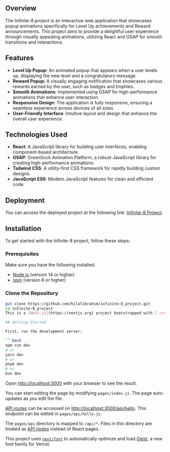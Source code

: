 ## Overview

The Infinite-8 project is an interactive web application that showcases popup animations  specifically for Level Up achievements and Reward announcements. This project aims to provide a delightful user experience through visually appealing animations, utilizing React and GSAP for smooth transitions and interactions.

## Features

- **Level Up Popup**: An animated popup that appears when a user levels up, displaying the new level and a congratulatory message.
- **Reward Popup**: A visually engaging notification that showcases various rewards earned by the user, such as badges and trophies.
- **Smooth Animations**: Implemented using GSAP for high-performance animations that enhance user interaction.
- **Responsive Design**: The application is fully responsive, ensuring a seamless experience across devices of all sizes.
- **User-Friendly Interface**: Intuitive layout and design that enhance the overall user experience.

## Technologies Used

- **React**: A JavaScript library for building user interfaces, enabling component-based architecture.
- **GSAP**: GreenSock Animation Platform, a robust JavaScript library for creating high-performance animations.
- **Tailwind CSS**: A utility-first CSS framework for rapidly building custom designs.
- **JavaScript ES6**: Modern JavaScript features for clean and efficient code.

## Deployment

You can access the deployed project at the following link: [Infinite-8 Project](https://infinite-8-project.onrender.com/).

## Installation

To get started with the Infinite-8 project, follow these steps:

### Prerequisites

Make sure you have the following installed:

- [Node.js](https://nodejs.org/) (version 14 or higher)
- [npm](https://www.npmjs.com/) (version 6 or higher)

### Clone the Repository

```bash
git clone https://github.com/hilalibrahim/infinite-8_project.git
cd infinite-8_project
This is a [Next.js](https://nextjs.org) project bootstrapped with [`create-next-app`](https://nextjs.org/docs/pages/api-reference/create-next-app).

## Getting Started

First, run the development server:

```bash
npm run dev
# or
yarn dev
# or
pnpm dev
# or
bun dev
```

Open [http://localhost:3000](http://localhost:3000) with your browser to see the result.

You can start editing the page by modifying `pages/index.js`. The page auto-updates as you edit the file.

[API routes](https://nextjs.org/docs/pages/building-your-application/routing/api-routes) can be accessed on [http://localhost:3000/api/hello](http://localhost:3000/api/hello). This endpoint can be edited in `pages/api/hello.js`.

The `pages/api` directory is mapped to `/api/*`. Files in this directory are treated as [API routes](https://nextjs.org/docs/pages/building-your-application/routing/api-routes) instead of React pages.

This project uses [`next/font`](https://nextjs.org/docs/pages/building-your-application/optimizing/fonts) to automatically optimize and load [Geist](https://vercel.com/font), a new font family for Vercel.

